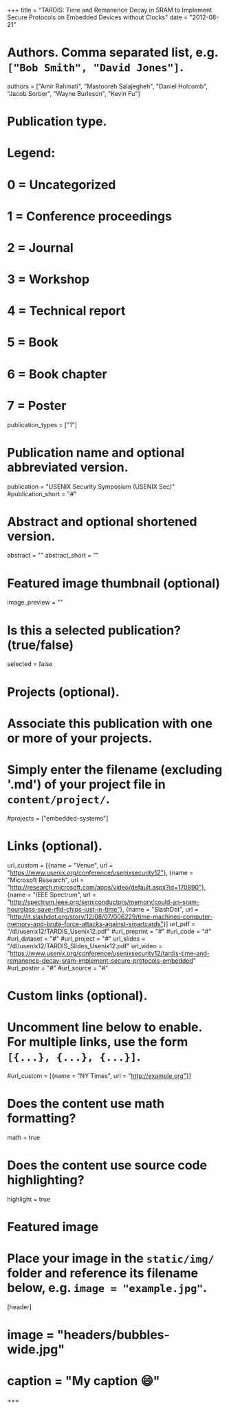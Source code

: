 +++
title = "TARDIS: Time and Remanence Decay in SRAM to Implement Secure Protocols on Embedded Devices without Clocks"
date = "2012-08-21"

# Authors. Comma separated list, e.g. `["Bob Smith", "David Jones"]`.
authors = ["Amir Rahmati", "Mastooreh Salajegheh", "Daniel Holcomb", "Jacob Sorber", "Wayne Burleson", "Kevin Fu"]

# Publication type.
# Legend:
# 0 = Uncategorized
# 1 = Conference proceedings
# 2 = Journal
# 3 = Workshop
# 4 = Technical report
# 5 = Book
# 6 = Book chapter
# 7 = Poster
publication_types = ["1"]

# Publication name and optional abbreviated version.
publication = "USENIX Security Symposium (USENIX Sec)"
#publication_short = "#"

# Abstract and optional shortened version.
abstract = ""
abstract_short = ""

# Featured image thumbnail (optional)
image_preview = ""

# Is this a selected publication? (true/false)
selected = false

# Projects (optional).
#   Associate this publication with one or more of your projects.
#   Simply enter the filename (excluding '.md') of your project file in `content/project/`.
#projects = ["embedded-systems"]

# Links (optional).
url_custom = [{name = "Venue", url = "https://www.usenix.org/conference/usenixsecurity12"},
{name = "Microsoft Research", url = "http://research.microsoft.com/apps/video/default.aspx?id=170890"},
{name = "IEEE Spectrum", url = "http://spectrum.ieee.org/semiconductors/memory/could-an-sram-hourglass-save-rfid-chips-just-in-time"},
{name = "SlashDot", url = "http://it.slashdot.org/story/12/08/07/006229/time-machines-computer-memory-and-brute-force-attacks-against-smartcards"}]
url_pdf = "/dl/usenix12/TARDIS_Usenix12.pdf"
#url_preprint = "#"
#url_code = "#"
#url_dataset = "#"
#url_project = "#"
url_slides = "/dl/usenix12/TARDIS_Slides_Usenix12.pdf"
url_video = "https://www.usenix.org/conference/usenixsecurity12/tardis-time-and-remanence-decay-sram-implement-secure-protocols-embedded"
#url_poster = "#"
#url_source = "#"

# Custom links (optional).
#   Uncomment line below to enable. For multiple links, use the form `[{...}, {...}, {...}]`.
#url_custom = [{name = "NY Times", url = "http://example.org"}]

# Does the content use math formatting?
math = true

# Does the content use source code highlighting?
highlight = true

# Featured image
# Place your image in the `static/img/` folder and reference its filename below, e.g. `image = "example.jpg"`.
[header]
# image = "headers/bubbles-wide.jpg"
# caption = "My caption :smile:"

+++
